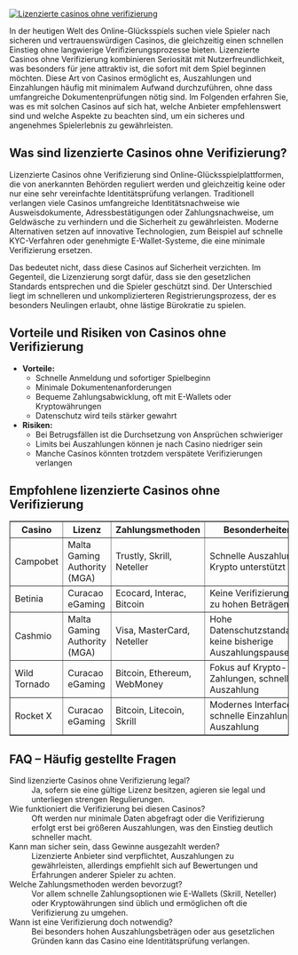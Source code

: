 [![Lizenzierte casinos ohne verifizierung](https://123-caf.pages.dev/gitsignup.png)](https://vrmoo.ru/Bt82HjjY)

<div>     <p>In der heutigen Welt des Online-Glücksspiels suchen viele Spieler nach sicheren und vertrauenswürdigen Casinos, die gleichzeitig einen schnellen Einstieg ohne langwierige Verifizierungsprozesse bieten. Lizenzierte Casinos ohne Verifizierung kombinieren Seriosität mit Nutzerfreundlichkeit, was besonders für jene attraktiv ist, die sofort mit dem Spiel beginnen möchten. Diese Art von Casinos ermöglicht es, Auszahlungen und Einzahlungen häufig mit minimalem Aufwand durchzuführen, ohne dass umfangreiche Dokumentenprüfungen nötig sind. Im Folgenden erfahren Sie, was es mit solchen Casinos auf sich hat, welche Anbieter empfehlenswert sind und welche Aspekte zu beachten sind, um ein sicheres und angenehmes Spielerlebnis zu gewährleisten.</p>      <h2>Was sind lizenzierte Casinos ohne Verifizierung?</h2>     <p>Lizenzierte Casinos ohne Verifizierung sind Online-Glücksspielplattformen, die von anerkannten Behörden reguliert werden und gleichzeitig keine oder nur eine sehr vereinfachte Identitätsprüfung verlangen. Traditionell verlangen viele Casinos umfangreiche Identitätsnachweise wie Ausweisdokumente, Adressbestätigungen oder Zahlungsnachweise, um Geldwäsche zu verhindern und die Sicherheit zu gewährleisten. Moderne Alternativen setzen auf innovative Technologien, zum Beispiel auf schnelle KYC-Verfahren oder genehmigte E-Wallet-Systeme, die eine minimale Verifizierung ersetzen.</p>     <p>Das bedeutet nicht, dass diese Casinos auf Sicherheit verzichten. Im Gegenteil, die Lizenzierung sorgt dafür, dass sie den gesetzlichen Standards entsprechen und die Spieler geschützt sind. Der Unterschied liegt im schnelleren und unkomplizierteren Registrierungsprozess, der es besonders Neulingen erlaubt, ohne lästige Bürokratie zu spielen.</p>      <h2>Vorteile und Risiken von Casinos ohne Verifizierung</h2>     <ul>       <li><strong>Vorteile:</strong>         <ul>           <li>Schnelle Anmeldung und sofortiger Spielbeginn</li>           <li>Minimale Dokumentenanforderungen</li>           <li>Bequeme Zahlungsabwicklung, oft mit E-Wallets oder Kryptowährungen</li>           <li>Datenschutz wird teils stärker gewahrt</li>         </ul>       </li>       <li><strong>Risiken:</strong>         <ul>           <li>Bei Betrugsfällen ist die Durchsetzung von Ansprüchen schwieriger</li>           <li>Limits bei Auszahlungen können je nach Casino niedriger sein</li>           <li>Manche Casinos könnten trotzdem verspätete Verifizierungen verlangen</li>         </ul>       </li>     </ul>      <h2>Empfohlene lizenzierte Casinos ohne Verifizierung</h2>     <table border="1" cellpadding="8" cellspacing="0" style="border-collapse: collapse; width: 100%;">       <thead>         <tr>           <th>Casino</th>           <th>Lizenz</th>           <th>Zahlungsmethoden</th>           <th>Besonderheiten</th>         </tr>       </thead>       <tbody>         <tr>           <td>Campobet</td>           <td>Malta Gaming Authority (MGA)</td>           <td>Trustly, Skrill, Neteller</td>           <td>Schnelle Auszahlung, Krypto unterstützt</td>         </tr>         <tr>           <td>Betinia</td>           <td>Curacao eGaming</td>           <td>Ecocard, Interac, Bitcoin</td>           <td>Keine Verifizierung bis zu hohen Beträgen</td>         </tr>         <tr>           <td>Cashmio</td>           <td>Malta Gaming Authority (MGA)</td>           <td>Visa, MasterCard, Neteller</td>           <td>Hohe Datenschutzstandards, keine bisherige Auszahlungspause</td>         </tr>         <tr>           <td>Wild Tornado</td>           <td>Curacao eGaming</td>           <td>Bitcoin, Ethereum, WebMoney</td>           <td>Fokus auf Krypto-Zahlungen, schnelle Auszahlung</td>         </tr>         <tr>           <td>Rocket X</td>           <td>Curacao eGaming</td>           <td>Bitcoin, Litecoin, Skrill</td>           <td>Modernes Interface, schnelle Einzahlung & Auszahlung</td>         </tr>       </tbody>     </table>      <h2>FAQ – Häufig gestellte Fragen</h2>     <dl>       <dt>Sind lizenzierte Casinos ohne Verifizierung legal?</dt>       <dd>Ja, sofern sie eine gültige Lizenz besitzen, agieren sie legal und unterliegen strengen Regulierungen.</dd>        <dt>Wie funktioniert die Verifizierung bei diesen Casinos?</dt>       <dd>Oft werden nur minimale Daten abgefragt oder die Verifizierung erfolgt erst bei größeren Auszahlungen, was den Einstieg deutlich schneller macht.</dd>        <dt>Kann man sicher sein, dass Gewinne ausgezahlt werden?</dt>       <dd>Lizenzierte Anbieter sind verpflichtet, Auszahlungen zu gewährleisten, allerdings empfiehlt sich auf Bewertungen und Erfahrungen anderer Spieler zu achten.</dd>        <dt>Welche Zahlungsmethoden werden bevorzugt?</dt>       <dd>Vor allem schnelle Zahlungsoptionen wie E-Wallets (Skrill, Neteller) oder Kryptowährungen sind üblich und ermöglichen oft die Verifizierung zu umgehen.</dd>        <dt>Wann ist eine Verifizierung doch notwendig?</dt>       <dd>Bei besonders hohen Auszahlungsbeträgen oder aus gesetzlichen Gründen kann das Casino eine Identitätsprüfung verlangen.</dd>     </dl>   </div>